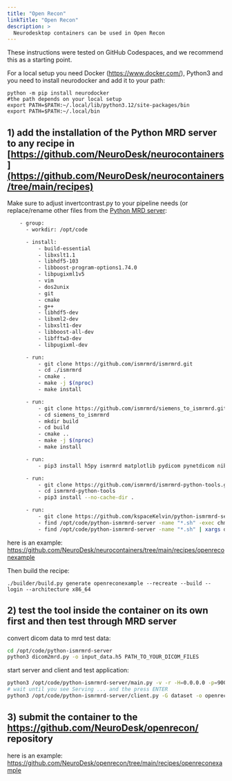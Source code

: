 ```yaml
---
title: "Open Recon"
linkTitle: "Open Recon"
description: >
  Neurodesktop containers can be used in Open Recon
---
```


These instructions were tested on GitHub Codespaces, and we recommend this as a starting point. 

For a local setup you need Docker (https://www.docker.com/), Python3 and you need to install neurodocker and add it to your path:
```
python -m pip install neurodocker
#the path depends on your local setup
export PATH=$PATH:~/.local/lib/python3.12/site-packages/bin
export PATH=$PATH:~/.local/bin
```

## 1) add the installation of the Python MRD server to any recipe in [https://github.com/NeuroDesk/neurocontainers](https://github.com/NeuroDesk/neurocontainers/tree/main/recipes)
Make sure to adjust invertcontrast.py to your pipeline needs (or replace/rename other files from the [Python MRD server](https://github.com/kspaceKelvin/python-ismrmrd-server):
```bash
    - group:
      - workdir: /opt/code

      - install:
          - build-essential
          - libxslt1.1
          - libhdf5-103
          - libboost-program-options1.74.0
          - libpugixml1v5
          - vim
          - dos2unix
          - git
          - cmake
          - g++
          - libhdf5-dev
          - libxml2-dev
          - libxslt1-dev
          - libboost-all-dev
          - libfftw3-dev
          - libpugixml-dev

      - run:
          - git clone https://github.com/ismrmrd/ismrmrd.git
          - cd ./ismrmrd
          - cmake .
          - make -j $(nproc)
          - make install

      - run:
          - git clone https://github.com/ismrmrd/siemens_to_ismrmrd.git
          - cd siemens_to_ismrmrd
          - mkdir build
          - cd build
          - cmake ..
          - make -j $(nproc)
          - make install

      - run:
          - pip3 install h5py ismrmrd matplotlib pydicom pynetdicom nibabel

      - run:
          - git clone https://github.com/ismrmrd/ismrmrd-python-tools.git
          - cd ismrmrd-python-tools
          - pip3 install --no-cache-dir .

      - run:
          - git clone https://github.com/kspaceKelvin/python-ismrmrd-server
          - find /opt/code/python-ismrmrd-server -name "*.sh" -exec chmod +x {} \;
          - find /opt/code/python-ismrmrd-server -name "*.sh" | xargs dos2unix
```

here is an example: https://github.com/NeuroDesk/neurocontainers/tree/main/recipes/openreconexample

Then build the recipe:
```
./builder/build.py generate openreconexample --recreate --build --login --architecture x86_64
```

## 2) test the tool inside the container on its own first and then test through MRD server 
convert dicom data to mrd test data:
```bash
cd /opt/code/python-ismrmrd-server
python3 dicom2mrd.py -o input_data.h5 PATH_TO_YOUR_DICOM_FILES
```

start server and client and test application:
```bash
python3 /opt/code/python-ismrmrd-server/main.py -v -r -H=0.0.0.0 -p=9002 -s -S=/tmp/share/saved_data &
# wait until you see Serving ... and the press ENTER
python3 /opt/code/python-ismrmrd-server/client.py -G dataset -o openrecon_output.h5 input_data.h5
```

## 3) submit the container to the https://github.com/NeuroDesk/openrecon/ repository
here is an example: https://github.com/NeuroDesk/openrecon/tree/main/recipes/openreconexample
